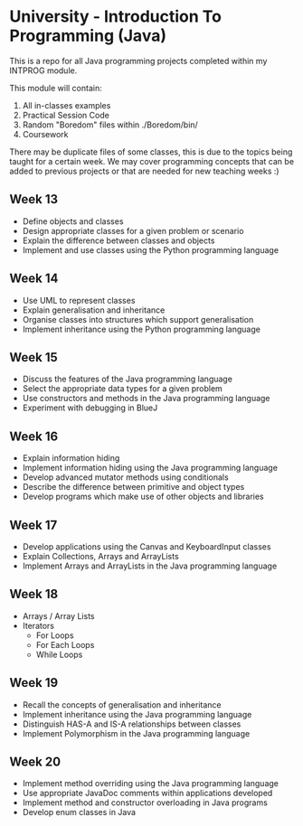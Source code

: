 # University - Introduction To Programming (Java)

This is a repo for all Java programming projects
completed within my INTPROG module.

This module will contain:

1. All in-classes examples
2. Practical Session Code
3. Random "Boredom" files within ./Boredom/bin/
4. Coursework

There may be duplicate files of some classes, this is due to the topics being taught for a certain week. We may cover programming concepts that can be added to previous projects or that are needed for new teaching weeks :) 

## Week 13

* Define objects and classes
* Design appropriate classes for a given problem or scenario
* Explain the difference between classes and objects
* Implement and use classes using the Python programming language

## Week 14

* Use UML to represent classes
* Explain generalisation and inheritance
* Organise classes into structures which support generalisation
* Implement inheritance using the Python programming language

## Week 15 

* Discuss the features of the Java programming language
* Select the appropriate data types for a given problem
* Use constructors and methods in the Java programming language
* Experiment with debugging in BlueJ

## Week 16

* Explain information hiding
* Implement information hiding using the Java programming language
* Develop advanced mutator methods using conditionals
* Describe the difference between primitive and object types
* Develop programs which make use of other objects and libraries

## Week 17

* Develop applications using the Canvas and KeyboardInput classes
* Explain Collections, Arrays and ArrayLists
* Implement Arrays and ArrayLists in the Java programming language

## Week 18

* Arrays / Array Lists
* Iterators
	* For Loops
	* For Each Loops
	* While Loops
	
## Week 19

* Recall the concepts of generalisation and inheritance 
* Implement inheritance using the Java programming language 
* Distinguish HAS-A and IS-A relationships between classes
* Implement Polymorphism in the Java programming language

## Week 20
* Implement method overriding using the Java programming language 
* Use appropriate JavaDoc comments within applications developed
* Implement method and constructor overloading in Java programs
* Develop enum classes in Java


	